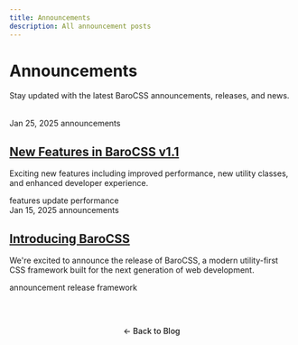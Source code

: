 ```yaml
---
title: Announcements
description: All announcement posts
---
```


# Announcements

Stay updated with the latest BaroCSS announcements, releases, and news.

<div class="tagged-posts">
  <article class="blog-post-item">
    <div class="blog-post-meta">
      <span class="blog-post-date">Jan 25, 2025</span>
      <span class="blog-post-category">announcements</span>
    </div>
    <h2 class="blog-post-title">
      <a href="/blog/2025/new-features-announcement">New Features in BaroCSS v1.1</a>
    </h2>
    <p class="blog-post-excerpt">
      Exciting new features including improved performance, new utility classes, and enhanced developer experience.
    </p>
    <div class="blog-post-tags">
      <span class="blog-post-tag">features</span>
      <span class="blog-post-tag">update</span>
      <span class="blog-post-tag">performance</span>
    </div>
  </article>
  
  <article class="blog-post-item">
    <div class="blog-post-meta">
      <span class="blog-post-date">Jan 15, 2025</span>
      <span class="blog-post-category">announcements</span>
    </div>
    <h2 class="blog-post-title">
      <a href="/blog/2025/introducing-@barocss/kit">Introducing BaroCSS</a>
    </h2>
    <p class="blog-post-excerpt">
      We're excited to announce the release of BaroCSS, a modern utility-first CSS framework built for the next generation of web development.
    </p>
    <div class="blog-post-tags">
      <span class="blog-post-tag">announcement</span>
      <span class="blog-post-tag">release</span>
      <span class="blog-post-tag">framework</span>
    </div>
  </article>
</div>

<div class="back-to-blog">
  <a href="/blog/" class="back-link">← Back to Blog</a>
</div>

<style>
.tagged-posts {
  max-width: 800px;
  margin: 2rem auto;
}

.back-to-blog {
  text-align: center;
  margin: 3rem 0;
}

.back-link {
  display: inline-block;
  padding: 0.75rem 1.5rem;
  background: var(--vp-c-bg-soft);
  color: var(--vp-c-text-1);
  text-decoration: none;
  border-radius: 8px;
  border: 1px solid var(--vp-c-divider);
  transition: all 0.2s ease;
  font-weight: 500;
}

.back-link:hover {
  background: var(--vp-c-brand);
  color: white;
  border-color: var(--vp-c-brand);
}
</style>
